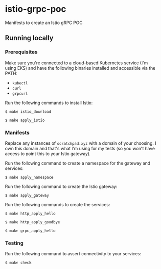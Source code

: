 # istio-grpc-poc
Manifests to create an Istio gRPC POC

## Running locally

### Prerequisites

Make sure you're connected to a cloud-based Kubernetes service (I'm using EKS) and have the following binaries installed and accessible via the PATH:

* `kubectl`
* `curl`
* `grpcurl`

Run the following commands to install Istio:
```
$ make istio_download

$ make apply_istio
```

### Manifests

Replace any instances of `scratchpad.xyz` with a domain of your choosing. I own this domain and that's what I'm using for my tests (so you won't have access to point this to your Istio gateway).

Run the following command to create a namespace for the gateway and services:
```
$ make apply_namespace
```

Run the following command to create the Istio gateway:
```
$ make apply_gateway
```

Run the following commands to create the services:
```
$ make http_apply_hello

$ make http_apply_goodbye

$ make grpc_apply_hello
```

### Testing

Run the following command to assert connectivity to your services:
```
$ make check
```